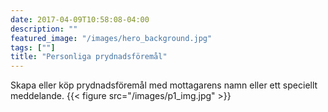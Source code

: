 ```yaml
---
date: 2017-04-09T10:58:08-04:00
description: ""
featured_image: "/images/hero_background.jpg"
tags: [""]
title: "Personliga prydnadsföremål"
---
```

<style>
  body {
    background-image: url('/images/hero_background.jpg');
    background-size: cover;
  }
</style>
Skapa eller köp prydnadsföremål med mottagarens namn eller ett speciellt meddelande.
{{< figure src="/images/p1_img.jpg" >}}